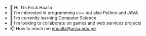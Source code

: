 - 👋 Hi, I’m Erick Hualla
- 👀 I’m interested in programming c++ but also Python and JAVA
- 🌱 I’m currently learning Computer Science
- 💞️ I’m looking to collaborate on games and web services projects
- 📫 How to reach me ehualla@unsa.edu.pe

<!---
ehuallap/ehuallap is a ✨ special ✨ repository because its `README.md` (this file) appears on your GitHub profile.
You can click the Preview link to take a look at your changes.
--->
